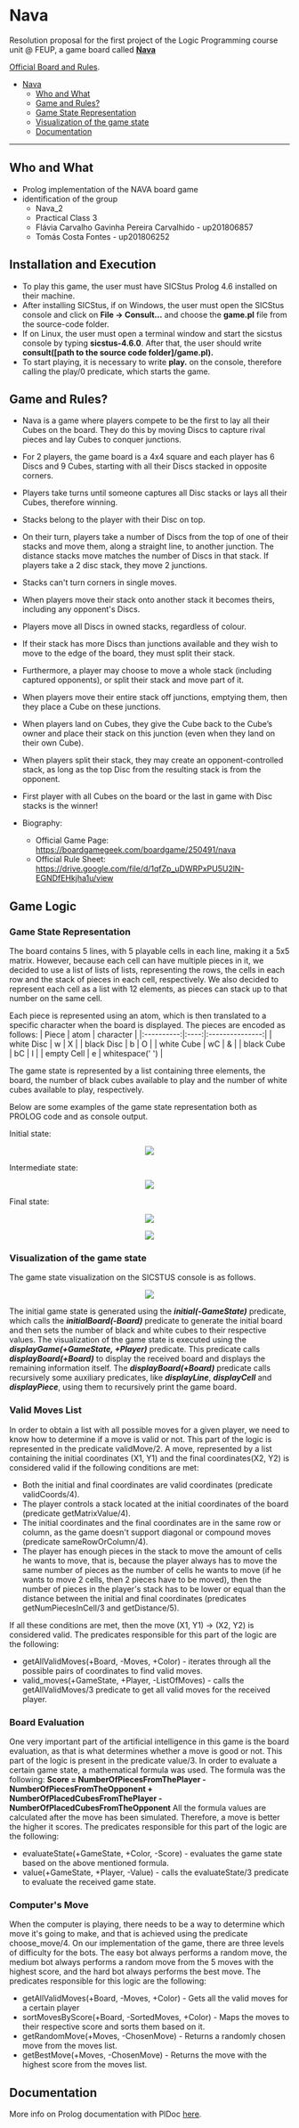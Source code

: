 # Nava

Resolution proposal for the first project of the Logic Programming course unit @ FEUP, a game board called [**Nava**](https://boardgamegeek.com/boardgame/250491/nava)

[Official Board and Rules](https://drive.google.com/file/d/1qfZp_uDWRPxPU5U2lN-EGNDfEHkjha1u/view).

- [Nava](#nava)
  - [Who and What](#who-and-what)
  - [Game and Rules?](#game-and-rules?)
  - [Game State Representation](#game-state-representation)
  - [Visualization of the game state](#visualization-of-the-game-state)
  - [Documentation](#documentation)

___


## Who and What

- Prolog implementation of the NAVA board game
- identification of the group
  - Nava_2
  - Practical Class 3
  - Flávia Carvalho Gavinha Pereira Carvalhido - up201806857
  - Tomás Costa Fontes - up201806252


## Installation and Execution
- To play this game, the user must have SICStus Prolog 4.6 installed on their machine.
- After installing SICStus, if on Windows, the user must open the SICStus console and click on __File -> Consult...__ and choose the **game.pl** file from the source-code folder.
- If on Linux, the user must open a terminal window and start the sicstus console by typing **sicstus-4.6.0**. After that, the user should write **consult([path to the source code folder]/game.pl).**
- To start playing, it is necessary to write **play.** on the console, therefore calling the play/0 predicate, which starts the game.

## Game and Rules?

- Nava is a game where players compete to be the first to lay all their Cubes on the board. They do this by moving Discs to capture rival pieces and lay Cubes to conquer junctions. 
- For 2 players, the game board is a 4x4 square and each player has 6 Discs and 9 Cubes, starting with all their Discs stacked in opposite corners. 
- Players take turns until someone captures all Disc stacks or lays all their Cubes, therefore winning. 
- Stacks belong to the player with their Disc on top. 
- On their turn, players take a number of Discs from the top of one of their stacks and move them, along a straight line, to another junction. The distance stacks move matches the number of Discs in that stack. If players take a 2 disc stack, they move 2 junctions. 
- Stacks can't turn corners in single moves. 
- When players move their stack onto another stack it becomes theirs, including any opponent's Discs. 
- Players move all Discs in owned stacks, regardless of colour. 
- If their stack has more Discs than junctions available and they wish to move to the edge of the board, they must split their stack. 
- Furthermore, a player may choose to move a whole stack (including captured opponents), or split their stack and move part of it. 
- When players move their entire stack off junctions, emptying them, then they place a Cube on these junctions. 
- When players land on Cubes, they give the Cube back to the Cube’s owner and place their stack on this junction (even when they land on their own Cube). 
- When players split their stack, they may create an opponent-controlled stack, as long as the top Disc from the resulting stack is from the opponent. 
- First player with all Cubes on the board or the last in game with Disc stacks is the winner!

- Biography:
  - Official Game Page: https://boardgamegeek.com/boardgame/250491/nava
  - Official Rule Sheet: https://drive.google.com/file/d/1qfZp_uDWRPxPU5U2lN-EGNDfEHkjha1u/view


## Game Logic

### Game State Representation

The board contains 5 lines, with 5 playable cells in each line, making it a 5x5 matrix. However, because each cell can have multiple pieces in it, we decided to use a list of lists of lists, representing the rows, the cells in each row and the stack of pieces in each cell, respectively.
We also decided to represent each cell as a list with 12 elements, as pieces can stack up to that number on the same cell.

Each piece is represented using an atom, which is then translated to a specific character when the board is displayed. The pieces are encoded as follows:
| Piece      | atom | character       |
|:----------:|:----:|:---------------:|
| white Disc | w    | X               |
| black Disc | b    | O               |
| white Cube | wC   | &               |
| black Cube | bC   | I               |
| empty Cell | e    | whitespace(' ') |

The game state is represented by a list containing three elements, the board, the number of black cubes available to play and the number of white cubes available to play, respectively.

Below are some examples of the game state representation both as PROLOG code and as console output.

Initial state:
<p align="center">
  <img src="images/initialPROLOG.PNG" />
</p>

Intermediate state:
<p align="center">
  <img src="images/intermediatePROLOG.PNG" />
</p>

Final state:
<p align="center">
  <img src="images/final1PROLOG.PNG" />
</p>

<p align="center">
  <img src="images/final2PROLOG.PNG" />
</p>



### Visualization of the game state

The game state visualization on the SICSTUS console is as follows.
<p align="center">
  <img src="images/initialPRINT.PNG" />
</p>

The initial game state is generated using the **_initial(-GameState)_** predicate, which calls the **_initialBoard(-Board)_** predicate to generate the initial board and then sets the number of black and white cubes to their respective values.
The visualization of the game state is executed using the **_displayGame(+GameState, +Player)_** predicate. This predicate calls **_displayBoard(+Board)_** to display the received board and displays the remaining information itself.
The **_displayBoard(+Board)_** predicate calls recursively some auxiliary predicates, like **_displayLine_**, **_displayCell_** and **_displayPiece_**, using them to recursively print the game board.

### Valid Moves List

In order to obtain a list with all possible moves for a given player, we need to know how to determine if a move is valid or not. This part of the logic is represented in the predicate validMove/2. A move, represented by a list containing the initial coordinates (X1, Y1) and the final coordinates(X2, Y2) is considered valid if the following conditions are met:
- Both the initial and final coordinates are valid coordinates (predicate validCoords/4).
- The player controls a stack located at the initial coordinates of the board (predicate getMatrixValue/4).
- The initial coordinates and the final coordinates are in the same row or column, as the game doesn't support diagonal or compound moves (predicate sameRowOrColumn/4).
- The player has enough pieces in the stack to move the amount of cells he wants to move, that is, because the player always has to move the same number of pieces as the number of cells he wants to move (if he wants to move 2 cells, then 2 pieces have to be moved), then the number of pieces in the player's stack has to be lower or equal than the distance between the initial and final coordinates (predicates getNumPiecesInCell/3 and getDistance/5).

If all these conditions are met, then the move (X1, Y1) -> (X2, Y2) is considered valid.
The predicates responsible for this part of the logic are the following:
- getAllValidMoves(+Board, -Moves, +Color) - iterates through all the possible pairs of coordinates to find valid moves.
- valid_moves(+GameState, +Player, -ListOfMoves) - calls the getAllValidMoves/3 predicate to get all valid moves for the received player.


### Board Evaluation
One very important part of the artificial intelligence in this game is the board evaluation, as that is what determines whether a move is good or not. This part of the logic is present in the predicate value/3.
In order to evaluate a certain game state, a mathematical formula was used. The formula was the following:
**Score = NumberOfPiecesFromThePlayer - NumberOfPiecesFromTheOpponent + NumberOfPlacedCubesFromThePlayer - NumberOfPlacedCubesFromTheOpponent**
All the formula values are calculated after the move has been simulated. Therefore, a move is better the higher it scores.
The predicates responsible for this part of the logic are the following:
- evaluateState(+GameState, +Color, -Score) - evaluates the game state based on the above mentioned formula.
- value(+GameState, +Player, -Value) - calls the evaluateState/3 predicate to evaluate the received game state.

### Computer's Move
When the computer is playing, there needs to be a way to determine which move it's going to make, and that is achieved using the predicate choose_move/4. On our implementation of the game, there are three levels of difficulty for the bots. The easy bot always performs a random move, the medium bot always performs a random move from the 5 moves with the highest score, and the hard bot always performs the best move.
The predicates responsible for this logic are the following:
- getAllValidMoves(+Board, -Moves, +Color) - Gets all the valid moves for a certain player
- sortMovesByScore(+Board, -SortedMoves, +Color) - Maps the moves to their respective score and sorts them based on it.
- getRandomMove(+Moves, -ChosenMove) - Returns a randomly chosen move from the moves list.
- getBestMove(+Moves, -ChosenMove) - Returns the move with the highest score from the moves list.


## Documentation

More info on Prolog documentation with PlDoc [here](https://www.swi-prolog.org/pldoc/doc_for?object=section(%27packages/pldoc.html%27)).
